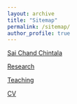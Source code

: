 ```yaml
---
layout: archive
title: "Sitemap"
permalink: /sitemap/
author_profile: true
---
```


<a href=“https://saichandchintala.github.io/”>Sai Chand Chintala</a>

<a href=“https://saichandchintala.github.io/research/”>Research</a>

<a href=“https://saichandchintala.github.io/teaching/”>Teaching</a>

<a href=“https://saichandchintala.github.io/cv/”>CV</a>

<!-- {% include base_path %}

A list of all the posts and pages found on the site. For you robots out there is an [XML version]({{ base_path }}/sitemap.xml) available for digesting as well.

<h2>Pages</h2>
{% for post in site.pages %}
  {% include archive-single.html %}
{% endfor %}

<h2>Posts</h2>
{% for post in site.posts %}
  {% include archive-single.html %}
{% endfor %}

{% capture written_label %}'None'{% endcapture %}

{% for collection in site.collections %}
{% unless collection.output == false or collection.label == "posts" %}
  {% capture label %}{{ collection.label }}{% endcapture %}
  {% if label != written_label %}
  <h2>{{ label }}</h2>
  {% capture written_label %}{{ label }}{% endcapture %}
  {% endif %}
{% endunless %}
{% for post in collection.docs %}
  {% unless collection.output == false or collection.label == "posts" %}
  {% include archive-single.html %}
  {% endunless %} 
{% endfor %}
{% endfor %} -->
